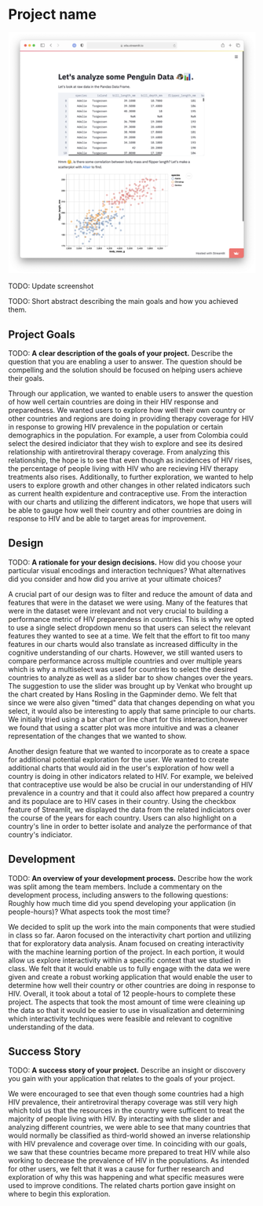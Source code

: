 # Project name

![A screenshot of your application. Could be a GIF.](screenshot.png)

TODO: Update screenshot

TODO: Short abstract describing the main goals and how you achieved them.

## Project Goals

TODO: **A clear description of the goals of your project.** Describe the question that you are enabling a user to answer. The question should be compelling and the solution should be focused on helping users achieve their goals. 

Through our application, we wanted to enable users to answer the question of how well certain countries are doing in their HIV response and preparedness. We wanted users to explore how well their own country or other countries and regions are doing in providing therapy coverage for HIV in response to growing HIV prevalence in the population or certain demographics in the population. For example, a user from Colombia could select the desired indiciator that they wish to explore and see its desired relationship with antiretroviral therapy coverage. From analyzing this relationship, the hope is to see that even though as incidences of HIV rises, the percentage of people living with HIV who are recieving HIV therapy treatments also rises. Additionally, to further exploration, we wanted to help users to explore growth and other changes in other related indicators such as current health expidenture and contraceptive use. From the interaction with our charts and utilizing the different indicators, we hope that users will be able to gauge how well their country and other countries are doing in response to HIV and be able to target areas for improvement.

## Design

TODO: **A rationale for your design decisions.** How did you choose your particular visual encodings and interaction techniques? What alternatives did you consider and how did you arrive at your ultimate choices?

A crucial part of our design was to filter and reduce the amount of data and features that were in the dataset we were using. Many of the features that were in the dataset were irrelevant and not very crucial to building a performance metric of HIV preparendess in countries. This is why we opted to use a single select dropdown menu so that users can select the relevant features they wanted to see at a time. We felt that the effort to fit too many features in our charts would also translate as increased difficulty in the cognitive understanding of our charts. However, we still wanted users to compare performance across multiple countries and over multiple years which is why a multiselect was used for countries to select the desired countries to analyze as well as a slider bar to show changes over the years. The suggestion to use the slider was brought up by Venkat who brought up the chart created by Hans Rosling in the Gapminder demo. We felt that since we were also given "timed" data that changes depending on what you select, it would also be interesting to apply that same principle to our charts. We initially tried using a bar chart or line chart for this interaction,however we found that using a scatter plot was more intuitive and was a cleaner representation of the changes that we wanted to show.

Another design feature that we wanted to incorporate as to create a space for additional potential exploration for the user. We wanted to create additional charts that would aid in the user's exploration of how well a country is doing in other indicators related to HIV. For example, we beleived that contraceptive use would be also be crucial in our understanding of HIV prevalence in a country and that it could also affect how prepared a country and its populace are to HIV cases in their country. Using the checkbox feature of Streamlit, we displayed the data from the related indiciators over the course of the years for each country. Users can also highlight on a country's line in order to better isolate  and analyze the performance of that country's indiciator.

## Development

TODO: **An overview of your development process.** Describe how the work was split among the team members. Include a commentary on the development process, including answers to the following questions: Roughly how much time did you spend developing your application (in people-hours)? What aspects took the most time?

We decided to split up the work into the main components that were studied in class so far. Aaron focused on the interactivity chart portion and utilizing that for exploratory data analysis. Anam focused on creating interactivity with the machine learning portion of the project. In each portion, it would allow us explore interactivity within a specific context that we studied in class. We felt that it would enable us to fully engage with the data we were given and create a robust working application that would enable the user to determine how well their country or other countries are doing in response to HIV. Overall, it took about a total of 12 people-hours to complete these project. The aspects that took the most amount of time were cleaining up the data so that it would be easier to use in visualization and determining which interactivity techniques were feasible and relevant to cognitive understanding of the data. 

## Success Story

TODO:  **A success story of your project.** Describe an insight or discovery you gain with your application that relates to the goals of your project.

We were encouraged to see that even though some countries had a high HIV prevalence, their antiretroviral therapy coverage was still very high which told us that the resources in the country were sufficent to treat the majority of people living with HIV. By interacting with the slider and analyzing different countries, we were able to see that many countries that would normally be classified as third-world showed an inverse relationship with HIV prevalence and coverage over time. In coinciding with our goals, we saw that these countries became more prepared to treat HIV while also working to decrease the prevalence of HIV in the populations. As intended for other users, we felt that it was a cause for further research and exploration of why this was happening and what specific measures were used to improve conditions. The related charts portion gave insight on where to begin this exploration. 